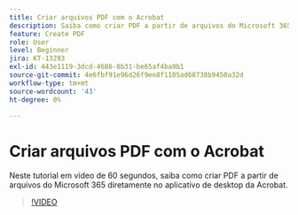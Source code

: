 ```yaml
---
title: Criar arquivos PDF com o Acrobat
description: Saiba como criar PDF a partir de arquivos do Microsoft 365 diretamente no aplicativo de desktop da Acrobat
feature: Create PDF
role: User
level: Beginner
jira: KT-13293
exl-id: 443e1119-3dcd-4686-8b31-be65af4ba9b1
source-git-commit: 4e6fbf91e96d26f9ee8f1105ad68738b9450a32d
workflow-type: tm+mt
source-wordcount: '43'
ht-degree: 0%

---
```


# Criar arquivos PDF com o Acrobat

Neste tutorial em vídeo de 60 segundos, saiba como criar PDF a partir de arquivos do Microsoft 365 diretamente no aplicativo de desktop da Acrobat.

>[!VIDEO](https://video.tv.adobe.com/v/342628?quality=12&learn=on&hidetitle=true)
